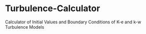 # Turbulence-Calculator
Calculator of Initial Values and Boundary Conditions of K-e and k-w Turbulence Models
